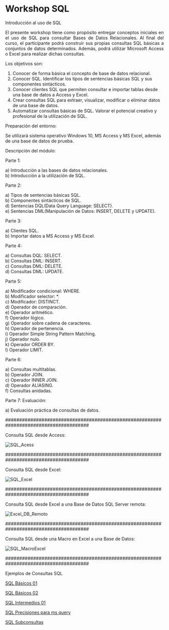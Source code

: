 # Workshop SQL
Introducción al uso de SQL

<p align="justify">El presente workshop tiene como propósito entregar conceptos iniciales en el uso de SQL para consultar Bases de Datos Relacionales. Al final del curso, el participante podrá construir sus propias consultas SQL básicas a conjuntos de datos determinados. Además, podrá utilizar Microsoft Access o Excel para realizar dichas consultas.</p>

Los objetivos son:

1. Conocer de forma básica el concepto de base de datos relacional.<br> 
2. Conocer SQL. Identificar los tipos de sentencias básicas SQL y sus componentes sintácticos.<br>
3. Conocer clientes SQL que permiten consultar e importar tablas desde una base de datos a Access y Excel.<br>
4. Crear consultas SQL para extraer, visualizar, modificar o eliminar datos de una base de datos.<br>
5. Automatizar consultas básicas de SQL. Valorar el potencial creativo y profesional de la utilización de SQL.<br>

Preparación del entorno:

Se utilizará sistema operativo Windows 10, MS Access y MS Excel, además de una base de datos de prueba.

Descripción del módulo:

Parte 1: 

a) Introducción a las bases de datos relacionales.<br>
b) Introducción a la utilización de SQL.<br>

Parte 2: 

a) Tipos de sentencias básicas SQL.<br>
b) Componentes sintácticos de SQL.<br>
d) Sentencias DQL(Data Query Language: SELECT).<br>
e) Sentencias DML(Manipulación de Datos: INSERT, DELETE y UPDATE).<br>

Parte 3:

a) Clientes SQL.<br>
b) Importar datos a MS Access y MS Excel.<br>

Parte 4:

a) Consultas DQL: SELECT.<br>
b) Consultas DML: INSERT.<br>
c) Consultas DML: DELETE.<br>
d) Consultas DML: UPDATE.<br>

Parte 5:

a) Modificador condicional: WHERE.<br>
b) Modificador selector: *.<br>
c) Modificador: DISTINCT.<br>
d) Operador de comparación.<br>
e) Operador aritmético.<br>
f) Operador lógico.<br>
g) Operador sobre cadena de caracteres.<br>
h) Operador de pertenencia.<br>
i) Operador Simple String Pattern Matching.<br>
j) Operador nulo.<br>
k) Operador ORDER BY.<br>
l) Operador LIMIT.<br>


Parte 6:

a) Consultas multitablas.<br>
b) Operador JOIN.<br>
c) Operador INNER JOIN.<br>
d) Operador ALIASING.<br>
f) Consultas anidadas.<br>

Parte 7: Evaluación:

a) Evaluación práctica de consultas de datos.<br>

######################################################################################

Consulta SQL desde Access:

![SQL_Acess](https://user-images.githubusercontent.com/5190215/56532314-891ab380-6523-11e9-87af-a4e646d45c6e.gif)

######################################################################################

Consulta SQL desde Excel:

![SQL_Excel](https://user-images.githubusercontent.com/5190215/56607375-65fd0c00-65d6-11e9-8ef7-d6e0f01f157a.gif)

######################################################################################

Consulta SQL desde Excel a una Base de Datos SQL Server remota:

![Excel_DB_Remoto](https://user-images.githubusercontent.com/5190215/57332307-7e961780-70e8-11e9-9ccb-7fbda7c9bbad.gif)

######################################################################################

Consulta SQL desde una Macro en Excel a una Base de Datos:

![SQL_MacroExcel](https://user-images.githubusercontent.com/5190215/58884190-e91d8180-86ad-11e9-9de8-47a27693723e.gif)

######################################################################################


Ejemplos de Consultas SQL

[SQL Básicos 01](https://github.com/flarrea/workshopsql/blob/master/sql_basicos)

[SQL Básicos 02](https://github.com/flarrea/workshopsql/blob/master/sql_basicos_2)

[SQL Intermedios 01](https://github.com/flarrea/workshopsql/blob/master/sql_intermedios)

[SQL Precisiones para ms query](https://github.com/flarrea/workshopsql/blob/master/sql_precisiones_msquery)

[SQL Subconsultas](https://github.com/flarrea/workshopsql/blob/master/sql_intermedios)
